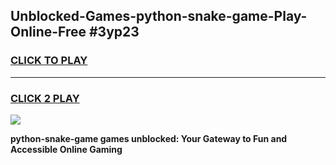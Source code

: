 
## Unblocked-Games-python-snake-game-Play-Online-Free #3yp23
<h3>
<a href="https://us.freeplayer.one?title=python-snake-game&ref=10M">CLICK TO PLAY</a></h3>
<hr>

<h3>
<a href="https://us.freeplayer.one?title=python-snake-game&ref=10M">CLICK 2 PLAY</a>
  
</h3>

<a href="https://us.freeplayer.one?title=python-snake-game&ref=10M"><img src="https://clearcache.store/games.png"></a>


**python-snake-game games unblocked: Your Gateway to Fun and Accessible Online Gaming**
